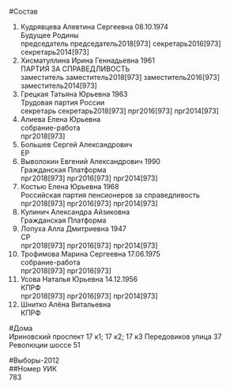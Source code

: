 #Состав  
1. Кудрявцева Алевтина Сергеевна 08.10.1974  
    Будущее Родины  
    председатель председатель2018[973] секретарь2016[973] секретарь2014[973]  
2. Хисматуллина Ирина Геннадьевна 1961  
    ПАРТИЯ ЗА СПРАВЕДЛИВОСТЬ  
    заместитель заместитель2018[973] заместитель2016[973] заместитель2014[973]  
3. Грецкая Татьяна Юрьевна 1963  
    Трудовая партия России  
    секретарь секретарь2018[973] прг2016[973] прг2014[973]  
4. Алиева Елена Юрьевна  
    собрание-работа  
    прг2018[973]  
5. Большев Сергей Александрович  
    ЕР  
6. Выволокин Евгений Александрович 1990  
    Гражданская Платформа  
    прг2018[973] прг2016[973] прг2014[973]  
7. Костью Елена Юрьевна 1968  
    Российская партия пенсионеров за справедливость  
    прг2018[973] прг2016[973] прг2014[973]  
8. Кулинич Александра Айзиковна  
    Гражданская Платформа  
9. Лопуха Алла Дмитриевна 1947  
    СР  
    прг2018[973] прг2016[973] прг2014[973]  
10. Трофимова Марина Сергеевна 17.06.1975  
    собрание-работа  
    прг2018[973] прг2016[973]  
11. Усова Наталья Юрьевна 14.12.1956  
    КПРФ  
    прг2018[973] прг2016[973] прг2014[973]  
12. Шнитко Алёна Витальевна  
    КПРФ  
  
#Дома  
Ириновский проспект 17 к1; 17 к2; 17 к3 Передовиков улица 37 Революции шоссе 51  
  
#Выборы-2012  
##Номер УИК  
783  
